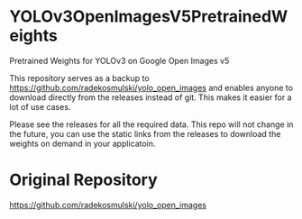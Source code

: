 # YOLOv3OpenImagesV5PretrainedWeights
Pretrained Weights for YOLOv3 on Google Open Images v5

This repository serves as a backup to https://github.com/radekosmulski/yolo_open_images and enables anyone to download directly from
the releases instead of git. This makes it easier for a lot of use cases.

Please see the releases for all the required data. This repo will not change in the future, you can use the static links from the releases to download the weights on demand in your applicatoin.

# Original Repository

https://github.com/radekosmulski/yolo_open_images
